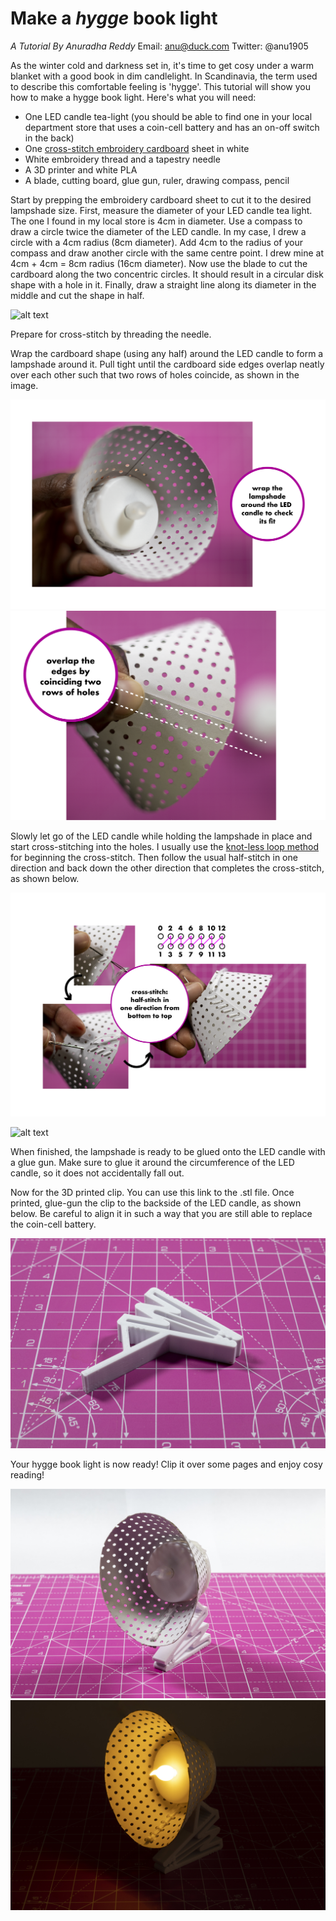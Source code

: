 # Make a _hygge_ book light
_A Tutorial By Anuradha Reddy_
Email: anu@duck.com
Twitter: @anu1905

As the winter cold and darkness set in, it's time to get cosy under a warm blanket with a good book in dim candlelight. In Scandinavia, the term used to describe this comfortable feeling is 'hygge'. This tutorial will show you how to make a hygge book light. Here's what you will need:
- One LED candle tea-light (you should be able to find one in your local department store that uses a coin-cell battery and has an on-off switch in the back)
- One [cross-stitch embroidery cardboard](https://www.rico-design.com/paper-poetry-stickkarton-weiss-17-5x24-5cm-10-bogen) sheet in white
- White embroidery thread and a tapestry needle
- A 3D printer and white PLA
- A blade, cutting board, glue gun, ruler, drawing compass, pencil

Start by prepping the embroidery cardboard sheet to cut it to the desired lampshade size. First, measure the diameter of your LED candle tea light. The one I found in my local store is 4cm in diameter. Use a compass to draw a circle twice the diameter of the LED candle. In my case, I drew a circle with a 4cm radius (8cm diameter). Add 4cm to the radius of your compass and draw another circle with the same centre point. I drew mine at 4cm + 4cm = 8cm radius (16cm diameter). Now use the blade to cut the cardboard along the two concentric circles. It should result in a circular disk shape with a hole in it. Finally, draw a straight line along its diameter in the middle and cut the shape in half. 

![alt text](./img/hygge_cardboard.png)

Prepare for cross-stitch by threading the needle.

Wrap the cardboard shape (using any half) around the LED candle to form a lampshade around it. Pull tight until the cardboard side edges overlap neatly over each other such that two rows of holes coincide, as shown in the image. 

![alt text](./img/hygge_LED.png)
![alt text](./img/hygge_coincide.png)

Slowly let go of the LED candle while holding the lampshade in place and start cross-stitching into the holes. I usually use the [knot-less loop method](https://www.youtube.com/watch?v=i0Nhw4mQJ5M&ab_channel=FatQuarterShopFlossTube) for beginning the cross-stitch. Then follow the usual half-stitch in one direction and back down the other direction that completes the cross-stitch, as shown below. 

![alt text](./img/hyyge_cross-stitch1.png)

![alt text](./img/hygge_cross-stitch2.png)

When finished, the lampshade is ready to be glued onto the LED candle with a glue gun. Make sure to glue it around the circumference of the LED candle, so it does not accidentally fall out.

Now for the 3D printed clip. You can use this link to the .stl file. Once printed, glue-gun the clip to the backside of the LED candle, as shown below. Be careful to align it in such a way that you are still able to replace the coin-cell battery. 

![alt text](./img/hyyge_clip.jpg)

Your hygge book light is now ready! Clip it over some pages and enjoy cosy reading!

![alt text](./img/Hygge_light.jpg)
![alt text](./img/Hygge_dark.jpg)
